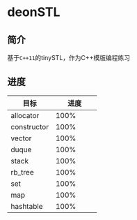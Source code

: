 # deonSTL

## 简介

基于`C++11`的tinySTL，作为C++模版编程练习

## 进度

<style>
table th:first-of-type {
    width: 50%;
}
table th:nth-of-type(2) {
    width: 50%;
}
</style>

| 目标        | 进度 |
| ----------- | ---- |
| allocator   | 100% |
| constructor | 100% |
| vector      | 100% |
| duque       | 100% |
| stack       | 100% |
| rb_tree     | 100% |
| set         | 100% |
| map         | 100% |
| hashtable   | 100% |

